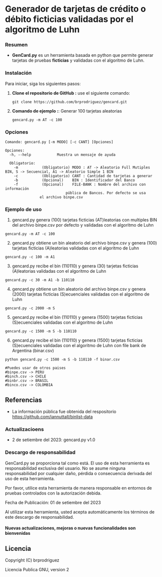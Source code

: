 # Generador de tarjetas de crédito o débito ficticias validadas por el algoritmo de Luhn

### Resumen 

- **GenCard.py** es un herramienta basada en python que permite generar tarjetas de pruebas 
**ficticias** y validadas con el algoritmo de Luhn.


### Instalación

Para iniciar, siga los siguientes pasos:

1. **Clone el repositorio de GitHub :** use el siguiente comando:
   ```
   git clone https://github.com/brprodriguez/gencard.git
   ```
1. **Comando de ejemplo :**: Generar 100 tarjetas aleatorias
   ```
   gencard.py -m AT -c 100 
	```

### Opciones

```
Comando: gencard.py [-m MODO] [-c CANT] [Opciones]

Opciones:  
  -h, --help            Muestra un mensaje de ayuda 

  Obligatorio:
    -m           (Obligatorio) MODO : AT -> Aleatorio Full Mutiples BIN, S -> Secuencial, A1 -> Aleatorio Simple 1 BIN 
    -c           (Obligatorio) CANT : Cantidad de tarjetas a generar 
    -b           (Opcional)    BIN : Identificador del Banco 
    -f           (Opcional)    FILE-BANK : Nombre del archivo con información 
	                        pública de Bancos. Por defecto se usa 
				el archivo binpe.csv
```

### Ejemplo de uso 
1. gencard.py genera (100) tarjetas ficticias (AT)leatorias con multiples BIN del archivo binpe.csv por defecto y validadas con el algoritmo de Luhn 
```
gencard.py -m AT -c 100 
```
2. gencard.py obtiene un bin aleatorio del archivo binpe.csv y genera (100) tarjetas ficticias (A)leatorias validadas con el algoritmo de Luhn
```
gencard.py -c 100 -m A1 
```
3. gencard.py recibe el bin (110110) y genera (30) tarjetas ficticias (A)leatorias validadas con el algoritmo de Luhn
```
gencard.py -c 30 -m A1 -b 110110 
```
4. gencard.py obtiene un bin aleatorio del archivo binpe.csv y genera (2000) tarjetas ficticias (S)ecuenciales validadas con el algoritmo de Luhn 
```
gencard.py -c 2000 -m S 
```
5. gencard.py recibe el bin (110110) y genera (1500) tarjetas ficticias (S)ecuenciales validadas con el algoritmo de Luhn 
```
gencard.py -c 1500 -m S -b 110110 
```
6. gencard.py recibe el bin (110110) y genera (1500) tarjetas ficticias (S)ecuenciales validadas con el algoritmo de Luhn con file bank de Argentina (binar.csv)
```
python gencard.py -c 1500 -m S -b 110110 -f binar.csv

#Puedes usar de otros paises 
#binpe.csv -> PERU
#binch.csv -> CHILE
#binbr.csv -> BRASIL
#binco.csv -> COLOMBIA 

```
Referencias
---------------
- La información pública fue obtenida del respositorio https://github.com/iannuttall/binlist-data 

### Actualizacioens 

* 2 de setiembre del 2023: gencard.py v1.0

### Descargo de responsabilidad

GenCard.py se proporciona tal como está. El uso de esta herramienta es responsabilidad exclusiva del usuario. No se asume ninguna responsabilidad por cualquier daño, pérdida o consecuencia derivada del uso de esta herramienta.

Por favor, utilice esta herramienta de manera responsable en entornos de pruebas controlados con la autorización debida.

Fecha de Publicación: 01 de setiembre del 2023

Al utilizar esta herramienta, usted acepta automáticamente los términos de este descargo de responsabilidad.


#### Nuevas actualizaciones, mejoras o nuevas funcionalidades son bienvenidas

Licencia
---------------
Copyright (C) brprodriguez 

Licencia Publica GNU, version 2
